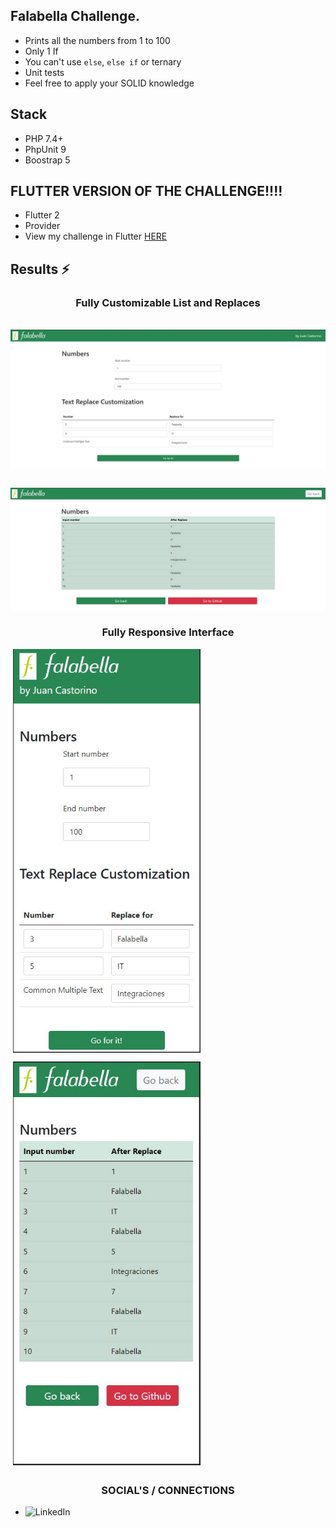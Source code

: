 ## Falabella Challenge.

- Prints all the numbers from 1 to 100
- Only 1 If
- You can't use `else`, `else if` or ternary
- Unit tests
- Feel free to apply your SOLID knowledge

## Stack

- PHP 7.4+
- PhpUnit 9
- Boostrap 5

## FLUTTER VERSION OF THE CHALLENGE!!!!

- Flutter 2
- Provider
- View my challenge in Flutter <a href='https://github.com/juancastorino/FalabellaChallengeFlutter'>HERE</a>

## Results ⚡

<h3 align="center">Fully Customizable List and Replaces</h3>

<p>&nbsp;<img align="center" width="600px" src="https://github.com/juancastorino/FalabellaChallenge/blob/master/images/Falabella_desktop.jpg" alt="Desktop" /></p>

<p>&nbsp;<img align="center" width="600px" src="https://github.com/juancastorino/FalabellaChallenge/blob/master/images/Falabella_desktop_list.jpg" alt="Desktop List" /></p>

<h3 align="center">Fully Responsive Interface</h3>
 
<p>&nbsp;<img align="center" width="300px" src="https://github.com/juancastorino/FalabellaChallenge/blob/master/images/Falabella_mobile.jpg" alt="Mobile" /></p>

<p>&nbsp;<img align="center" width="300px" src="https://github.com/juancastorino/FalabellaChallenge/blob/master/images/Falabella_mobile_list.jpg" alt="Mobile List" /></p>

## <h3 align="center">SOCIAL'S / CONNECTIONS</h3>

- [<img align="left" alt="LinkedIn" width="80" src="https://github.com/melanieshi0120/melanieshi0120/blob/master/linkedin.ico" />]( https://linkedin.com/in/juan-castorino)
